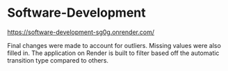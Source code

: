 # Software-Development

https://software-development-sg0g.onrender.com/

Final changes were made to account for outliers. Missing values were also filled in. The application on Render is built to filter based off the automatic transition type compared to others. 

